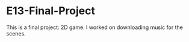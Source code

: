# E13-Final-Project
This is a final project: 2D game. I worked on downloading music for the scenes.
